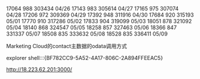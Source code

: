 
17064   988 303434 04/26
17143   983 305614 04/27
17165   975 307074 04/28
17206   972 309369 04/29
17392   948 311916 04/30
17684   920 315193 05/01
17770   910 317286 05/02
17833   904 319099 05/03
18051   878 321092 05/04 
18140   868 324547 05/05
18258   857 327463 05/06
18366   847 331337 05/07
18508   835 333632 05/08
18528   835 336411 05/09

Marketing Cloud的contact主数据的odata调用方式

explorer shell:::{BF782CC9-5A52-4A17-806C-2A894FFEEAC5}

http://18.223.62.201:3000/ 